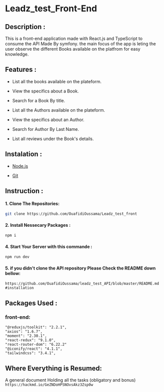 # Leadz_test_Front-End
## Description : 

  This is a front-end application made with React.js and TypeScript to consume the API Made By symfony.
  the main focus of the app is leting the user observe the different Books available on the platfrom for easy knowledge.

## Features : 

 - List all the books available on the plateform.

 - View the specifics about a Book.

 - Search for a Book By title.

 - List all the Authors available on the plateform.

 - View the specifics about an Author.

 - Search for Author By Last Name.

 - List all reviews under the Book's details.

## Instalation :

- [Node.js](https://nodejs.org/en/)

- [Git](https://git-scm.com/downloads)

## Instruction : 

#### 1. Clone The Repositories:
```sh
git clone https://github.com/OuafidiOussama/Leadz_test_front
```

#### 2. Install Nessecary Packages : 
```sh
npm i
```

#### 4. Start Your Server with this commande :
```sh
npm run dev
```

#### 5. if you didn't clone the API repository Please Check the README down bellow:
`https://github.com/OuafidiOussama/leadz_test_API/blob/master/README.md#installation`

## Packages Used :

### front-end:
    "@reduxjs/toolkit": "2.2.1",
    "axios": "1.6.7",
    "moment": "2.30.1",
    "react-redux": "9.1.0",
    "react-router-dom": "6.22.2"
    "@iconify/react": "4.1.1",
    "tailwindcss": "3.4.1",

## Where Everything is Resumed: 
A general document Holding all the tasks (obligatory and bonus)
`https://hackmd.io/GeZNDoHPSNOvsAkz3Zsp0w`


